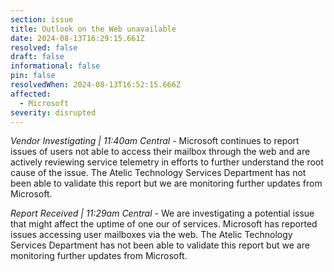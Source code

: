 ```yaml
---
section: issue
title: Outlook on the Web unavailable
date: 2024-08-13T16:29:15.661Z
resolved: false
draft: false
informational: false
pin: false
resolvedWhen: 2024-08-13T16:52:15.666Z
affected:
  - Microsoft
severity: disrupted
---
```

*Vendor Investigating | 11:40am Central* - Microsoft continues to report issues of users not able to access their mailbox through the web and are actively reviewing service telemetry in efforts to further understand the root cause of the issue. The Atelic Technology Services Department has not been able to validate this report but we are monitoring further updates from Microsoft.

*Report Received | 11:29am Central* - We are investigating a potential issue that might affect the uptime of one our of services. Microsoft has reported issues accessing user mailboxes via the web. The Atelic Technology Services Department has not been able to validate this report but we are monitoring further updates from Microsoft.